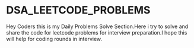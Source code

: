 # DSA_LEETCODE_PROBLEMS
Hey Coders this is my Daily Problems Solve Section.Here i try to solve and share the code for leetcode problems for interview preparation.I hope this will help for coding rounds in interview.
